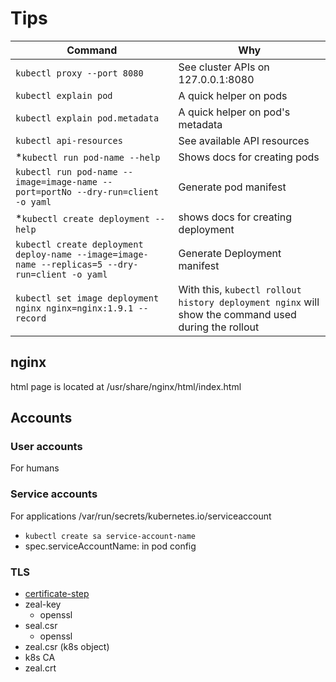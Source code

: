 # Tips

Command | Why |
---------|----------|
 `kubectl proxy --port 8080` | See cluster APIs on 127.0.0.1:8080 |
 `kubectl explain pod` | A quick helper on pods |
 `kubectl explain pod.metadata` | A quick helper on pod's metadata |
 `kubectl api-resources` | See available API resources |
 *`kubectl run pod-name --help` | Shows docs for creating pods |
 `kubectl run pod-name --image=image-name --port=portNo --dry-run=client -o yaml` | Generate pod manifest |
  *`kubectl create deployment --help` | shows docs for creating deployment |
 `kubectl create deployment deploy-name --image=image-name --replicas=5 --dry-run=client -o yaml` | Generate Deployment manifest |
 `kubectl set image deployment nginx nginx=nginx:1.9.1 --record` | With this, `kubectl rollout history deployment nginx` will show the command used during the rollout |

## nginx

html page is located at
    /usr/share/nginx/html/index.html

## Accounts

### User accounts

For humans

### Service accounts

For applications
/var/run/secrets/kubernetes.io/serviceaccount

- `kubectl create sa service-account-name`
- spec.serviceAccountName: in pod config

### TLS

- [certificate-step](https://github.com/zealvora/certified-kubernetes-administrator/blob/master/Domain%204%20-%20Security/certificate-steps.md)
- zeal-key
  - openssl
- seal.csr
  - openssl
- zeal.csr (k8s object)
- k8s CA
- zeal.crt
